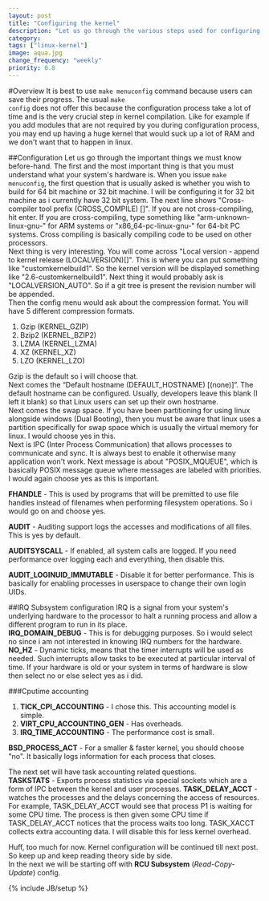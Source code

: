 ```yaml
---
layout: post
title: "Configuring the kernel"
description: "Let us go through the various steps used for configuring the kernel before building the kernel."
category: 
tags: ["linux-kernel"]
image: aqua.jpg
change_frequency: "weekly"
priority: 0.8
---
```

#Overview
It is best to use <code>make menuconfig</code> command because users can save their progress. The usual <code>make config</code> does not offer this because the configuration process take a lot of time and is the very crucial step in kernel compilation. Like for example if you add modules that are not required by you during configuration process, you may end up having a huge kernel that would suck up a lot of RAM and we don't want that to happen in linux.     

##Configuration
Let us go through the important things we must know before-hand. The first and the most important thing is that you must understand what your system's hardware is. When you issue <code>make menuconfig</code>, the first question that is usually asked is whether you wish to build for 64 bit machine or 32 bit machine. I will be configuring it for 32 bit machine as i currently have 32 bit system. The next line shows "Cross-compiler tool prefix (CROSS_COMPILE) []". If you are not cross-compiling, hit enter. If you are cross-compiling, type something like "arm-unknown-linux-gnu-" for ARM systems or "x86_64-pc-linux-gnu-" for 64-bit PC systems. Cross compiling is basically compiling code to be used on other processors.    
Next thing is very interesting. You will come across "Local version - append to kernel release (LOCALVERSION)[]". This is where you can put something like "customkernelbuild1". So the kernel version will be displayed something like "2.6-customkernelbuild1". Next thing it would probably ask is "LOCALVERSION_AUTO". So if a git tree is present the revision number will be appended.    
Then the config menu would ask about the compression format. You will have 5 different compression formats. 
1. Gzip (KERNEL_GZIP)
2. Bzip2 (KERNEL_BZIP2)
3. LZMA (KERNEL_LZMA)
4. XZ (KERNEL_XZ)
5. LZO (KERNEL_LZO)

Gzip is the default so i will choose that.   
Next comes the “Default hostname (DEFAULT_HOSTNAME) [(none)]”. The default hostname can be configured. Usually, developers leave this blank (I left it blank) so that Linux users can set up their own hostname.    
Next comes the swap space. If you have been partitioning for using linux alongside windows (Dual Booting), then you must be aware that linux uses a partition specifically for swap space which is usually the virtual memory for linux. I would choose yes in this.    
Next is IPC (Inter Process Communication) that allows processes to communicate and sync. It is always best to enable it otherwise many application won't work. Next message is about "POSIX_MQUEUE", which is basically POSIX message queue where messages are labeled with priorities. I would again choose yes as this is important.  

**FHANDLE** - This is used by programs that will be premitted to use file handles instead of filenames when performing filesystem operations. So i would go on and choose yes.    

**AUDIT** - Auditing support logs the accesses and modifications of all files. This is yes by default.    

**AUDITSYSCALL** - If enabled, all system calls are logged. If you need performance over logging each and everything, then disable this.    

**AUDIT_LOGINUID_IMMUTABLE** - Disable it for better performance. This is basically for enabling processes in userspace to change their own login UIDs.     



##IRQ Subsystem configuration
IRQ is a signal from your system's underlying hardware to the processor to halt a running process and allow a different program to run in its place.     
**IRQ_DOMAIN_DEBUG** - This is for debugging purposes. So i would select no since i am not interested in knowing IRQ numbers for the hardware.    
**NO_HZ** - Dynamic ticks, means that the timer interrupts will be used as needed. Such interrupts allow tasks to be executed at particular interval of time. If your hardware is old or your system in terms of hardware is slow then select no or else select yes as i did.    

###Cputime accounting

1. **TICK_CPI_ACCOUNTING** - I chose this. This accounting model is simple.
2. **VIRT_CPU_ACCOUNTING_GEN** - Has overheads.
3. **IRQ_TIME_ACCOUNTING** - The performance cost is small.


**BSD_PROCESS_ACT** - For a smaller & faster kernel, you should choose "no". It basically logs information for each process that closes.

The next set will have task accounting related questions.   
**TASKSTATS** - Exports process statistics via special sockets which are a form of IPC between the kernel and user processes. 
**TASK_DELAY_ACCT** - watches the processes and the delays concerning the access of resources. For example, TASK_DELAY_ACCT would see that process P1 is waiting for some CPU time. The process is then given some CPU time if TASK_DELAY_ACCT notices that the process waits too long. TASK_XACCT collects extra accounting data. I will disable this for less kernel overhead.    

Huff, too much for now. Kernel configuration will be continued till next post. So keep up and keep reading theory side by side.    
In the next we will be starting off with **RCU Subsystem** (*Read-Copy-Update*) config.





{% include JB/setup %}
